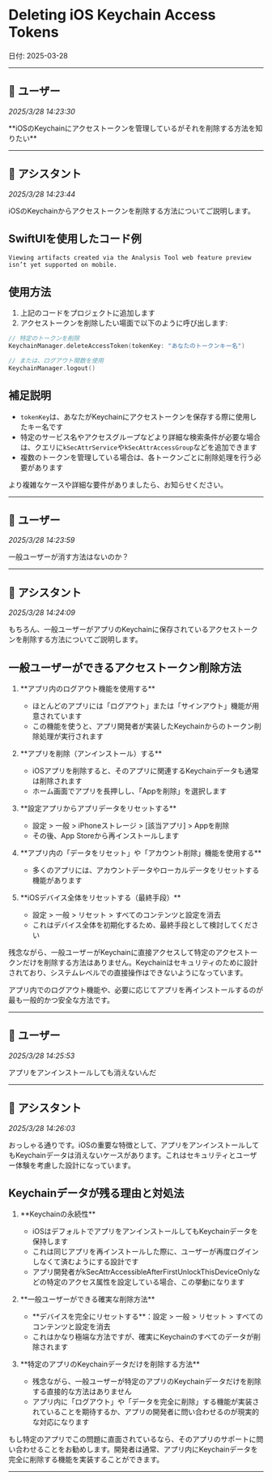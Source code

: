 # Deleting iOS Keychain Access Tokens

日付: 2025-03-28

---

## 👤 ユーザー
*2025/3/28 14:23:30*

\*\*iOSのKeychainにアクセストークンを管理しているがそれを削除する方法を知りたい\*\*

---

## 🤖 アシスタント
*2025/3/28 14:23:44*

iOSのKeychainからアクセストークンを削除する方法についてご説明します。

## SwiftUIを使用したコード例
```
Viewing artifacts created via the Analysis Tool web feature preview isn’t yet supported on mobile.
```



## 使用方法

1. 上記のコードをプロジェクトに追加します
2. アクセストークンを削除したい場面で以下のように呼び出します:

```swift
// 特定のトークンを削除
KeychainManager.deleteAccessToken(tokenKey: "あなたのトークンキー名")

// または、ログアウト関数を使用
KeychainManager.logout()
```

## 補足説明

- `tokenKey`は、あなたがKeychainにアクセストークンを保存する際に使用したキー名です
- 特定のサービス名やアクセスグループなどより詳細な検索条件が必要な場合は、クエリに`kSecAttrService`や`kSecAttrAccessGroup`などを追加できます
- 複数のトークンを管理している場合は、各トークンごとに削除処理を行う必要があります

より複雑なケースや詳細な要件がありましたら、お知らせください。

---

## 👤 ユーザー
*2025/3/28 14:23:59*

一般ユーザーが消す方法はないのか？

---

## 🤖 アシスタント
*2025/3/28 14:24:09*

もちろん、一般ユーザーがアプリのKeychainに保存されているアクセストークンを削除する方法についてご説明します。

## 一般ユーザーができるアクセストークン削除方法

1. \*\*アプリ内のログアウト機能を使用する\*\*
   - ほとんどのアプリには「ログアウト」または「サインアウト」機能が用意されています
   - この機能を使うと、アプリ開発者が実装したKeychainからのトークン削除処理が実行されます

2. \*\*アプリを削除（アンインストール）する\*\*
   - iOSアプリを削除すると、そのアプリに関連するKeychainデータも通常は削除されます
   - ホーム画面でアプリを長押しし、「Appを削除」を選択します

3. \*\*設定アプリからアプリデータをリセットする\*\*
   - 設定 &gt; 一般 &gt; iPhoneストレージ &gt; \[該当アプリ\] &gt; Appを削除
   - その後、App Storeから再インストールします

4. \*\*アプリ内の「データをリセット」や「アカウント削除」機能を使用する\*\*
   - 多くのアプリには、アカウントデータやローカルデータをリセットする機能があります

5. \*\*iOSデバイス全体をリセットする（最終手段）\*\*
   - 設定 &gt; 一般 &gt; リセット &gt; すべてのコンテンツと設定を消去
   - これはデバイス全体を初期化するため、最終手段として検討してください

残念ながら、一般ユーザーがKeychainに直接アクセスして特定のアクセストークンだけを削除する方法はありません。Keychainはセキュリティのために設計されており、システムレベルでの直接操作はできないようになっています。

アプリ内でのログアウト機能や、必要に応じてアプリを再インストールするのが最も一般的かつ安全な方法です。

---

## 👤 ユーザー
*2025/3/28 14:25:53*

アプリをアンインストールしても消えないんだ

---

## 🤖 アシスタント
*2025/3/28 14:26:03*

おっしゃる通りです。iOSの重要な特徴として、アプリをアンインストールしてもKeychainデータは消えないケースがあります。これはセキュリティとユーザー体験を考慮した設計になっています。

## Keychainデータが残る理由と対処法

1. \*\*Keychainの永続性\*\*
   - iOSはデフォルトでアプリをアンインストールしてもKeychainデータを保持します
   - これは同じアプリを再インストールした際に、ユーザーが再度ログインしなくて済むようにする設計です
   - アプリ開発者がkSecAttrAccessibleAfterFirstUnlockThisDeviceOnlyなどの特定のアクセス属性を設定している場合、この挙動になります

2. \*\*一般ユーザーができる確実な削除方法\*\*
   - \*\*デバイスを完全にリセットする\*\*：設定 &gt; 一般 &gt; リセット &gt; すべてのコンテンツと設定を消去
   - これはかなり極端な方法ですが、確実にKeychainのすべてのデータが削除されます

3. \*\*特定のアプリのKeychainデータだけを削除する方法\*\*
   - 残念ながら、一般ユーザーが特定のアプリのKeychainデータだけを削除する直接的な方法はありません
   - アプリ内に「ログアウト」や「データを完全に削除」する機能が実装されていることを期待するか、アプリの開発者に問い合わせるのが現実的な対応になります

もし特定のアプリでこの問題に直面されているなら、そのアプリのサポートに問い合わせることをお勧めします。開発者は通常、アプリ内にKeychainデータを完全に削除する機能を実装することができます。

---

